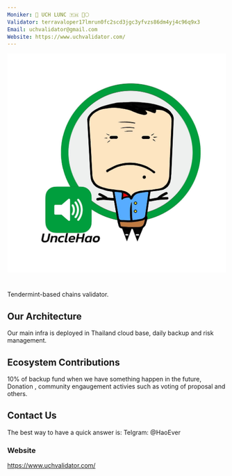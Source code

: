 ```yaml
---
Moniker: 🤝‍ UCH LUNC 🇹🇭 🚀🌕
Validator: terravaloper17lmrun0fc2scd3jgc3yfvzs86dm4yj4c96q9x3
Email: uchvalidator@gmail.com
Website: https://www.uchvalidator.com/
---
```


 ![UCH LUNC TH](UCH.png)

# <moniker> 
Tendermint-based chains validator.

## Our Architecture

Our main infra is deployed in Thailand cloud base, daily backup and risk management.


## Ecosystem Contributions

10% of backup fund when we have something happen in the future, Donation , community engaugement activies such as voting of proposal and others.

## Contact Us

The best way to have a quick answer is: Telgram: @HaoEver

### Website

https://www.uchvalidator.com/
